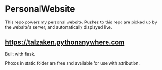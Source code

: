 # PersonalWebsite
This repo powers my personal website. Pushes to this repo are picked up by the website's server, and automatically displayed live.
## https://talzaken.pythonanywhere.com

Built with flask.

Photos in static folder are free and available for use with attribution.


